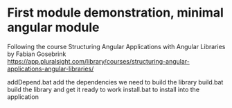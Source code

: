 # First module demonstration, minimal angular module

Following the course 
Structuring Angular Applications with Angular Libraries
by Fabian Gosebrink
https://app.pluralsight.com/library/courses/structuring-angular-applications-angular-libraries/



addDepend.bat add the dependencies we need to build the library
build.bat build the library and get it ready to work
install.bat to install into the application 